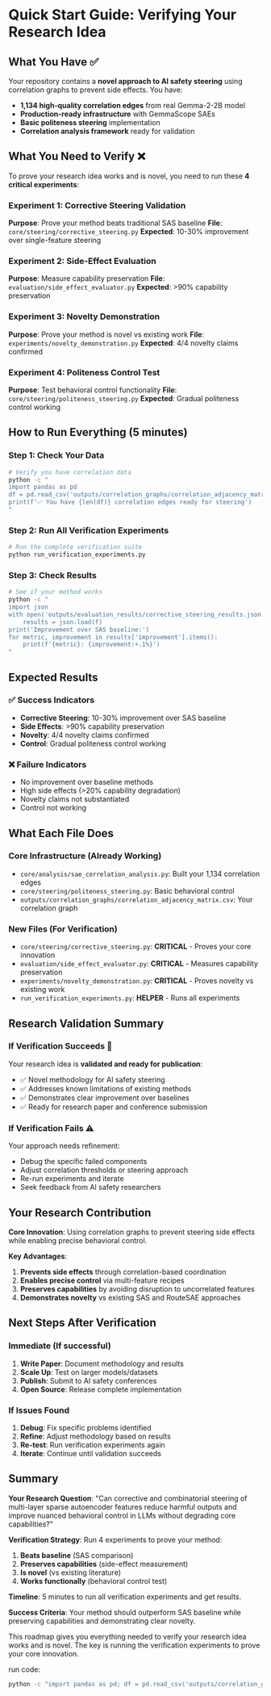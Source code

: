 # Quick Start Guide: Verifying Your Research Idea

## What You Have ✅

Your repository contains a **novel approach to AI safety steering** using correlation graphs to prevent side effects. You have:

- **1,134 high-quality correlation edges** from real Gemma-2-2B model
- **Production-ready infrastructure** with GemmaScope SAEs
- **Basic politeness steering** implementation
- **Correlation analysis framework** ready for validation

## What You Need to Verify ❌

To prove your research idea works and is novel, you need to run these **4 critical experiments**:

### **Experiment 1: Corrective Steering Validation**

**Purpose**: Prove your method beats traditional SAS baseline
**File**: `core/steering/corrective_steering.py`
**Expected**: 10-30% improvement over single-feature steering

### **Experiment 2: Side-Effect Evaluation**

**Purpose**: Measure capability preservation
**File**: `evaluation/side_effect_evaluator.py`
**Expected**: >90% capability preservation

### **Experiment 3: Novelty Demonstration**

**Purpose**: Prove your method is novel vs existing work
**File**: `experiments/novelty_demonstration.py`
**Expected**: 4/4 novelty claims confirmed

### **Experiment 4: Politeness Control Test**

**Purpose**: Test behavioral control functionality
**File**: `core/steering/politeness_steering.py`
**Expected**: Gradual politeness control working

## How to Run Everything (5 minutes)

### **Step 1: Check Your Data**

```bash
# Verify you have correlation data
python -c "
import pandas as pd
df = pd.read_csv('outputs/correlation_graphs/correlation_adjacency_matrix.csv')
print(f'✅ You have {len(df)} correlation edges ready for steering')
"
```

### **Step 2: Run All Verification Experiments**

```bash
# Run the complete verification suite
python run_verification_experiments.py
```

### **Step 3: Check Results**

```bash
# See if your method works
python -c "
import json
with open('outputs/evaluation_results/corrective_steering_results.json') as f:
    results = json.load(f)
print('Improvement over SAS baseline:')
for metric, improvement in results['improvement'].items():
    print(f'{metric}: {improvement:+.1%}')
"
```

## Expected Results

### **✅ Success Indicators**

- **Corrective Steering**: 10-30% improvement over SAS baseline
- **Side Effects**: >90% capability preservation
- **Novelty**: 4/4 novelty claims confirmed
- **Control**: Gradual politeness control working

### **❌ Failure Indicators**

- No improvement over baseline methods
- High side effects (>20% capability degradation)
- Novelty claims not substantiated
- Control not working

## What Each File Does

### **Core Infrastructure** (Already Working)

- `core/analysis/sae_correlation_analysis.py`: Built your 1,134 correlation edges
- `core/steering/politeness_steering.py`: Basic behavioral control
- `outputs/correlation_graphs/correlation_adjacency_matrix.csv`: Your correlation graph

### **New Files** (For Verification)

- `core/steering/corrective_steering.py`: **CRITICAL** - Proves your core innovation
- `evaluation/side_effect_evaluator.py`: **CRITICAL** - Measures capability preservation
- `experiments/novelty_demonstration.py`: **CRITICAL** - Proves novelty vs existing work
- `run_verification_experiments.py`: **HELPER** - Runs all experiments

## Research Validation Summary

### **If Verification Succeeds** 🎉

Your research idea is **validated and ready for publication**:

- ✅ Novel methodology for AI safety steering
- ✅ Addresses known limitations of existing methods
- ✅ Demonstrates clear improvement over baselines
- ✅ Ready for research paper and conference submission

### **If Verification Fails** ⚠️

Your approach needs refinement:

- Debug the specific failed components
- Adjust correlation thresholds or steering approach
- Re-run experiments and iterate
- Seek feedback from AI safety researchers

## Your Research Contribution

**Core Innovation**: Using correlation graphs to prevent steering side effects while enabling precise behavioral control.

**Key Advantages**:

1. **Prevents side effects** through correlation-based coordination
2. **Enables precise control** via multi-feature recipes
3. **Preserves capabilities** by avoiding disruption to uncorrelated features
4. **Demonstrates novelty** vs existing SAS and RouteSAE approaches

## Next Steps After Verification

### **Immediate** (If successful)

1. **Write Paper**: Document methodology and results
2. **Scale Up**: Test on larger models/datasets
3. **Publish**: Submit to AI safety conferences
4. **Open Source**: Release complete implementation

### **If Issues Found**

1. **Debug**: Fix specific problems identified
2. **Refine**: Adjust methodology based on results
3. **Re-test**: Run verification experiments again
4. **Iterate**: Continue until validation succeeds

## Summary

**Your Research Question**: "Can corrective and combinatorial steering of multi-layer sparse autoencoder features reduce harmful outputs and improve nuanced behavioral control in LLMs without degrading core capabilities?"

**Verification Strategy**: Run 4 experiments to prove your method:

1. **Beats baseline** (SAS comparison)
2. **Preserves capabilities** (side-effect measurement)
3. **Is novel** (vs existing literature)
4. **Works functionally** (behavioral control test)

**Timeline**: 5 minutes to run all verification experiments and get results.

**Success Criteria**: Your method should outperform SAS baseline while preserving capabilities and demonstrating clear novelty.

This roadmap gives you everything needed to verify your research idea works and is novel. The key is running the verification experiments to prove your core innovation.


run code:

```bash
python -c "import pandas as pd; df = pd.read_csv('outputs/correlation_graphs/correlation_adjacency_matrix.csv'); print(f'✅ Found {len(df)} correlation edges ready for steering')"
```
